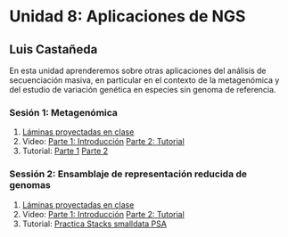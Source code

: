 # Unidad 8: Aplicaciones de NGS #
## Luis Castañeda ##

En esta unidad aprenderemos sobre otras aplicaciones del análisis de secuenciación masiva, en particular en el contexto de la metagenómica y del estudio de variación genética en especies sin genoma de referencia.

### Sesión 1: Metagenómica ###

1. [Láminas proyectadas en clase](Metabarcoding/Clase_Metagenomica.pdf)
2. Video: [Parte 1: Introducción](https://youtu.be/Etoep0klaeg) [Parte 2: Tutorial](https://youtu.be/vjReJnmQ97I)
3. Tutorial: [Parte 1](Metabarcoding/Tutorial_QIIME2_pt1.md) [Parte 2](Metabarcoding/Tutorial_QIIME2_pt2.md)

### Sessión 2: Ensamblaje de representación reducida de genomas ###
1. [Láminas proyectadas en clase](GBS-RAD/RAD-sequencing.pdf)
2. Video: [Parte 1: Introducción](https://youtu.be/jR2HMqe3JkI) [Parte 2: Tutorial](https://youtu.be/sCt0Ew5m9Fo)
3. Tutorial: [Practica Stacks smalldata PSA](GBS-RAD/Practica_Stacks_smalldata_PSA.md)

